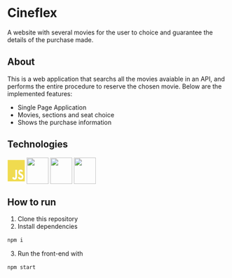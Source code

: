 # Cineflex

A website with several movies for the user to choice and guarantee the details of the purchase made.

## About

This is a web application that searchs all the movies avaiable in an API, and performs the entire procedure to reserve the chosen movie. Below are the implemented features:

- Single Page Application
- Movies, sections and seat choice
- Shows the purchase information

## Technologies

<div>
    <img align="center" height="50" width="40"src="https://raw.githubusercontent.com/devicons/devicon/master/icons/javascript/javascript-plain.svg" />
    <img align="center" height="60" width="50" src="https://cdn.jsdelivr.net/gh/devicons/devicon/icons/react/react-original-wordmark.svg" />
    <img align="center" height="60" width="50" src="https://cdn.jsdelivr.net/gh/devicons/devicon/icons/html5/html5-original-wordmark.svg" />
    <img align="center" height="60" width="50" src="https://cdn.jsdelivr.net/gh/devicons/devicon/icons/css3/css3-original-wordmark.svg" />
</div>

## How to run
1. Clone this repository
2. Install dependencies
```bash
npm i
```
3. Run the front-end with
```bash
npm start
```
